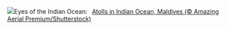 ![](https://www.bing.com/th?id=OHR.MaldivesAtolls_EN-GB3594196029_UHD.jpg&w=1000)Eyes of the Indian Ocean:&nbsp;&ensp;[Atolls in Indian Ocean, Maldives (© Amazing Aerial Premium/Shutterstock)](https://www.bing.com/th?id=OHR.MaldivesAtolls_EN-GB3594196029_UHD.jpg)
<br><br/>
